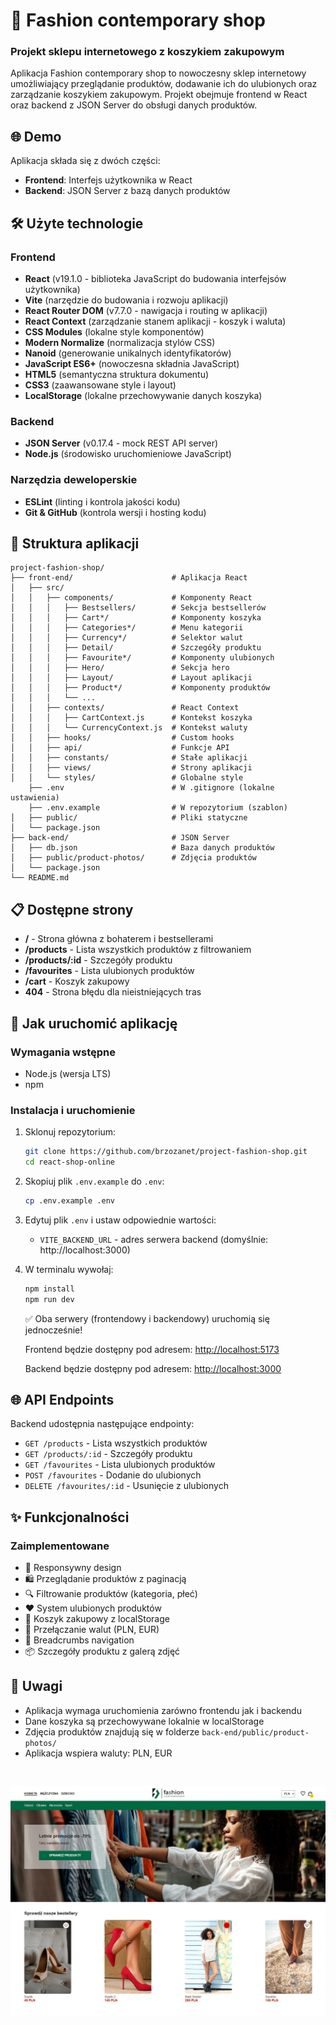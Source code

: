 # 🛒 Fashion contemporary shop

### Projekt sklepu internetowego z koszykiem zakupowym

Aplikacja Fashion contemporary shop to nowoczesny sklep internetowy umożliwiający przeglądanie produktów, dodawanie ich do ulubionych oraz zarządzanie koszykiem zakupowym. Projekt obejmuje frontend w React oraz backend z JSON Server do obsługi danych produktów.

## 🌐 Demo

Aplikacja składa się z dwóch części:

- **Frontend**: Interfejs użytkownika w React
- **Backend**: JSON Server z bazą danych produktów

## 🛠 Użyte technologie

### Frontend

- **React** (v19.1.0 - biblioteka JavaScript do budowania interfejsów użytkownika)
- **Vite** (narzędzie do budowania i rozwoju aplikacji)
- **React Router DOM** (v7.7.0 - nawigacja i routing w aplikacji)
- **React Context** (zarządzanie stanem aplikacji - koszyk i waluta)
- **CSS Modules** (lokalne style komponentów)
- **Modern Normalize** (normalizacja stylów CSS)
- **Nanoid** (generowanie unikalnych identyfikatorów)
- **JavaScript ES6+** (nowoczesna składnia JavaScript)
- **HTML5** (semantyczna struktura dokumentu)
- **CSS3** (zaawansowane style i layout)
- **LocalStorage** (lokalne przechowywanie danych koszyka)

### Backend

- **JSON Server** (v0.17.4 - mock REST API server)
- **Node.js** (środowisko uruchomieniowe JavaScript)

### Narzędzia deweloperskie

- **ESLint** (linting i kontrola jakości kodu)
- **Git & GitHub** (kontrola wersji i hosting kodu)

## 📂 Struktura aplikacji

```
project-fashion-shop/
├── front-end/                      # Aplikacja React
│   ├── src/
│   │   ├── components/             # Komponenty React
│   │   │   ├── Bestsellers/        # Sekcja bestsellerów
│   │   │   ├── Cart*/              # Komponenty koszyka
│   │   │   ├── Categories*/        # Menu kategorii
│   │   │   ├── Currency*/          # Selektor walut
│   │   │   ├── Detail/             # Szczegóły produktu
│   │   │   ├── Favourite*/         # Komponenty ulubionych
│   │   │   ├── Hero/               # Sekcja hero
│   │   │   ├── Layout/             # Layout aplikacji
│   │   │   ├── Product*/           # Komponenty produktów
│   │   │   └── ...
│   │   ├── contexts/               # React Context
│   │   │   ├── CartContext.js      # Kontekst koszyka
│   │   │   └── CurrencyContext.js  # Kontekst waluty
│   │   ├── hooks/                  # Custom hooks
│   │   ├── api/                    # Funkcje API
│   │   ├── constants/              # Stałe aplikacji
│   │   ├── views/                  # Strony aplikacji
│   │   └── styles/                 # Globalne style
    ├── .env                        # W .gitignore (lokalne ustawienia)
    ├── .env.example                # W repozytorium (szablon)
│   ├── public/                     # Pliki statyczne
│   └── package.json
├── back-end/                       # JSON Server
│   ├── db.json                     # Baza danych produktów
│   ├── public/product-photos/      # Zdjęcia produktów
│   └── package.json
└── README.md
```

## 📋 Dostępne strony

- **/** - Strona główna z bohaterem i bestsellerami
- **/products** - Lista wszystkich produktów z filtrowaniem
- **/products/:id** - Szczegóły produktu
- **/favourites** - Lista ulubionych produktów
- **/cart** - Koszyk zakupowy
- **404** - Strona błędu dla nieistniejących tras

## 🚀 Jak uruchomić aplikację

### Wymagania wstępne

- Node.js (wersja LTS)
- npm

### Instalacja i uruchomienie

1. Sklonuj repozytorium:

   ```bash
   git clone https://github.com/brzozanet/project-fashion-shop.git
   cd react-shop-online
   ```

2. Skopiuj plik `.env.example` do `.env`:

   ```bash
   cp .env.example .env
   ```

3. Edytuj plik `.env` i ustaw odpowiednie wartości:

   - `VITE_BACKEND_URL` - adres serwera backend (domyślnie: http://localhost:3000)

4. W terminalu wywołaj:

   ```bash
   npm install
   npm run dev
   ```

   ✅ Oba serwery (frontendowy i backendowy) uruchomią się jednocześnie!

   Frontend będzie dostępny pod adresem: [http://localhost:5173](http://localhost:5173)

   Backend będzie dostępny pod adresem: [http://localhost:3000](http://localhost:3000)

## 🌐 API Endpoints

Backend udostępnia następujące endpointy:

- `GET /products` - Lista wszystkich produktów
- `GET /products/:id` - Szczegóły produktu
- `GET /favourites` - Lista ulubionych produktów
- `POST /favourites` - Dodanie do ulubionych
- `DELETE /favourites/:id` - Usunięcie z ulubionych

## ✨ Funkcjonalności

### Zaimplementowane

- 📱 Responsywny design
- 🛍️ Przeglądanie produktów z paginacją
- 🔍 Filtrowanie produktów (kategoria, płeć)
- ❤️ System ulubionych produktów
- 🛒 Koszyk zakupowy z localStorage
- 💱 Przełączanie walut (PLN, EUR)
- 🔄 Breadcrumbs navigation
- 📦 Szczegóły produktu z galerą zdjęć

## 📝 Uwagi

- Aplikacja wymaga uruchomienia zarówno frontendu jak i backendu
- Dane koszyka są przechowywane lokalnie w localStorage
- Zdjęcia produktów znajdują się w folderze `back-end/public/product-photos/`
- Aplikacja wspiera waluty: PLN, EUR

<br>

![Screenshot App](https://raw.githubusercontent.com/brzozanet/project-fashion-shop/main/front-end/src/images/gh-cover-react-shop-online.jpg)
